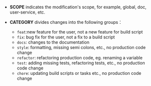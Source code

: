- **SCOPE** indicates the modification's scope, for example, global, doc, user-service, etc.
- **CATEGORY** divides changes into the following groups：

  - `feat`:new feature for the user, not a new feature for build script
  - `fix`: bug fix for the user, not a fix to a build script
  - `docs`:  changes to the documentation
  - `style`: formatting, missing semi colons, etc., no production code change
  - `refactor`: refactoring production code, eg. renaming a variable
  - `test`:  adding missing tests, refactoring tests, etc., no production code change
  - `chore`: updating build scripts or tasks etc., no production code change
